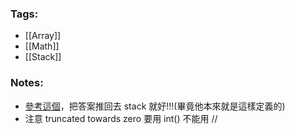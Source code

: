### Tags:
- [[Array]]
- [[Math]]
- [[Stack]]
### Notes:
- [參考這個](https://zh.wikipedia.org/wiki/%E9%80%86%E6%B3%A2%E5%85%B0%E8%A1%A8%E7%A4%BA%E6%B3%95)，把答案推回去 stack 就好!!!(畢竟他本來就是這樣定義的)
- 注意 truncated towards zero 要用 int() 不能用 //

